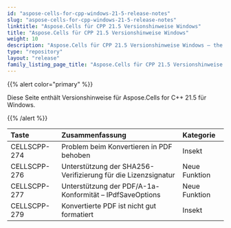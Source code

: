 ```yaml
---
id: "aspose-cells-for-cpp-windows-21-5-release-notes"
slug: "aspose-cells-for-cpp-windows-21-5-release-notes"
linktitle: "Aspose.Cells für CPP 21.5 Versionshinweise Windows"
title: "Aspose.Cells für CPP 21.5 Versionshinweise Windows"
weight: 10
description: "Aspose.Cells für CPP 21.5 Versionshinweise Windows – the latest updates and fixes."
type: "repository"
layout: "release"
family_listing_page_title: "Aspose.Cells für CPP 21.5 Versionshinweise Windows"
---
```

{{% alert color="primary" %}}

Diese Seite enthält Versionshinweise für Aspose.Cells for C++ 21.5 für Windows.

{{% /alert %}}

|**Taste**|**Zusammenfassung**|**Kategorie**|
|:- |:- |:- |
|CELLSCPP-274| Problem beim Konvertieren in PDF behoben|Insekt|
|CELLSCPP-276| Unterstützung der SHA256-Verifizierung für die Lizenzsignatur|Neue Funktion|
|CELLSCPP-277| Unterstützung der PDF/A-1a-Konformität – IPdfSaveOptions|Neue Funktion|
|CELLSCPP-279| Konvertierte PDF ist nicht gut formatiert|Insekt|
